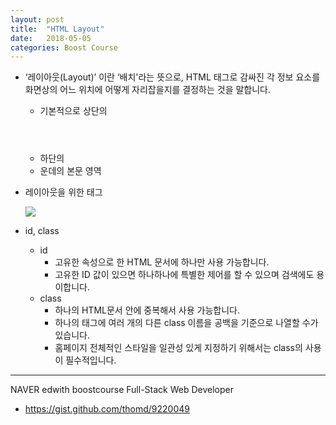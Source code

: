```yaml
---
layout: post
title:  "HTML Layout"
date:   2018-05-05
categories: Boost Course
---
```


- ‘레이아웃(Layout)’ 이란 ‘배치'라는 뜻으로, HTML 태그로 감싸진 각 정보 요소를 화면상의 어느 위치에 어떻게 자리잡을지를 결정하는 것을 말합니다.
  - 기본적으로 상단의 <header>
  - 하단의 <footer>
  - 운데의 본문 영역

- 레이아웃을 위한 태그

  ![](/image/layoutT.png)

- id, class

  - id
    - 고유한 속성으로 한 HTML 문서에 하나만 사용 가능합니다.
    - 고유한 ID 값이 있으면 하나하나에 특별한 제어를 할 수 있으며 검색에도 용이합니다.
  - class
    - 하나의 HTML문서 안에 중복해서 사용 가능합니다.
    - 하나의 태그에 여러 개의 다른 class 이름을 공백을 기준으로 나열할 수가 있습니다.
    - 홈페이지 전체적인 스타일을 일관성 있게 지정하기 위해서는 class의 사용이 필수적입니다.

---

NAVER edwith boostcourse Full-Stack Web Developer
  - <https://gist.github.com/thomd/9220049>



